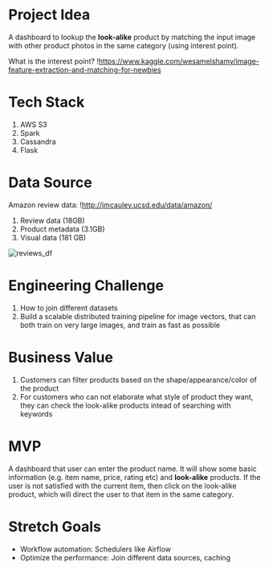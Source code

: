 # Project Idea 
A dashboard to lookup the **look-alike** product by matching the input image with other product photos in the same category (using interest point).

What is the interest point? !https://www.kaggle.com/wesamelshamy/image-feature-extraction-and-matching-for-newbies

# Tech Stack
1. AWS S3
2. Spark
4. Cassandra
5. Flask

# Data Source
Amazon review data: !http://jmcauley.ucsd.edu/data/amazon/
1. Review data (18GB) 
2. Product metadata (3.1GB)
3. Visual data (181 GB)

![reviews_df](https://user-images.githubusercontent.com/11646036/51401319-4bab2200-1aff-11e9-8083-0c8741a102c3.png)
  

# Engineering Challenge
1. How to join different datasets
2. Build a scalable distributed training pipeline for image vectors, that can both train on very large images, and train as fast as possible

# Business Value
1. Customers can filter products based on the shape/appearance/color of the product
2. For customers who can not elaborate what style of product they want, they can check the look-alike products intead of searching with keywords

# MVP
A dashboard that user can enter the product name. It will show some basic information (e.g. item name, price, rating etc) and **look-alike** products. If the user is not satisfied with the current item, then click on the look-alike product, which will direct the user to that item in the same category.

# Stretch Goals
* Workflow automation: Schedulers like Airflow
* Optimize the performance: Join different data sources, caching
